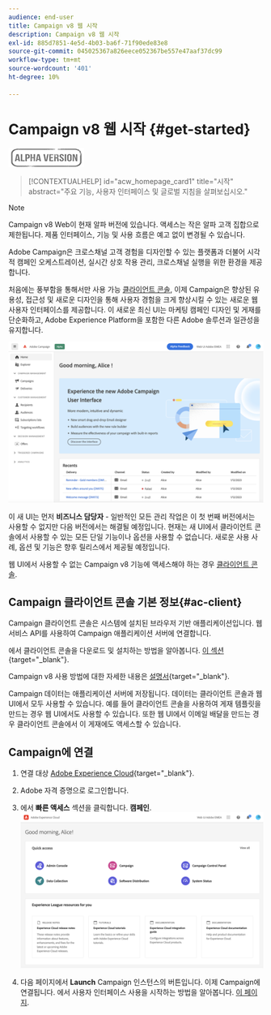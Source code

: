 ```yaml
---
audience: end-user
title: Campaign v8 웹 시작
description: Campaign v8 웹 시작
exl-id: 885d7851-4e5d-4b03-ba6f-71f90ede83e8
source-git-commit: 045025367a826eece052367be557e47aaf37dc99
workflow-type: tm+mt
source-wordcount: '401'
ht-degree: 10%

---
```


# Campaign v8 웹 시작 {#get-started}

![](../assets/do-not-localize/badge.png)

<!--
V8 web overview
context, scope (targets cross-channel practitioners), limitations
only existing customers
-->
>[!CONTEXTUALHELP]
>id="acw_homepage_card1"
>title="시작"
>abstract="주요 기능, 사용자 인터페이스 및 글로벌 지침을 살펴보십시오."

>[!NOTE]
>
>Campaign v8 Web이 현재 알파 버전에 있습니다. 액세스는 작은 알파 고객 집합으로 제한됩니다. 제품 인터페이스, 기능 및 사용 흐름은 예고 없이 변경될 수 있습니다.

Adobe Campaign은 크로스채널 고객 경험을 디자인할 수 있는 플랫폼과 더불어 시각적 캠페인 오케스트레이션, 실시간 상호 작용 관리, 크로스채널 실행을 위한 환경을 제공합니다.

처음에는 풍부함을 통해서만 사용 가능 [클라이언트 콘솔](#ac-client), 이제 Campaign은 향상된 유용성, 접근성 및 새로운 디자인을 통해 사용자 경험을 크게 향상시킬 수 있는 새로운 웹 사용자 인터페이스를 제공합니다. 이 새로운 최신 UI는 마케팅 캠페인 디자인 및 게재를 단순화하고, Adobe Experience Platform을 포함한 다른 Adobe 솔루션과 일관성을 유지합니다.


![](assets/home.png)

이 새 UI는 먼저 **비즈니스 담당자** - 일반적인 모든 관리 작업은 이 첫 번째 버전에서는 사용할 수 없지만 다음 버전에서는 해결될 예정입니다. 현재는 새 UI에서 클라이언트 콘솔에서 사용할 수 있는 모든 단일 기능이나 옵션을 사용할 수 없습니다. 새로운 사용 사례, 옵션 및 기능은 향후 릴리스에서 제공될 예정입니다.

웹 UI에서 사용할 수 없는 Campaign v8 기능에 액세스해야 하는 경우 [클라이언트 콘솔](#ac-client).

## Campaign 클라이언트 콘솔 기본 정보{#ac-client}

Campaign 클라이언트 콘솔은 시스템에 설치된 브라우저 기반 애플리케이션입니다. 웹 서비스 API를 사용하여 Campaign 애플리케이션 서버에 연결합니다.

에서 클라이언트 콘솔을 다운로드 및 설치하는 방법을 알아봅니다. [이 섹션](https://experienceleague.adobe.com/docs/campaign/campaign-v8/new/connect.html){target="_blank"}.

Campaign v8 사용 방법에 대한 자세한 내용은 [설명서](https://experienceleague.adobe.com/docs/campaign/campaign-v8/campaign-home.html?lang=ko){target="_blank"}.

Campaign 데이터는 애플리케이션 서버에 저장됩니다. 데이터는 클라이언트 콘솔과 웹 UI에서 모두 사용할 수 있습니다. 예를 들어 클라이언트 콘솔을 사용하여 게재 템플릿을 만드는 경우 웹 UI에서도 사용할 수 있습니다. 또한 웹 UI에서 이메일 배달을 만드는 경우 클라이언트 콘솔에서 이 게재에도 액세스할 수 있습니다.

## Campaign에 연결


1. 연결 대상 [Adobe Experience Cloud](http://experience.adobe.com){target="_blank"}.
1. Adobe 자격 증명으로 로그인합니다.
1. 에서 **빠른 액세스** 섹션을 클릭합니다. **캠페인**.
   ![](assets/connect.png)

1. 다음 페이지에서 **Launch** Campaign 인스턴스의 버튼입니다.
이제 Campaign에 연결됩니다. 에서 사용자 인터페이스 사용을 시작하는 방법을 알아봅니다. [이 페이지](user-interface.md).

<!--
-> experience cloud home: "Campaign" -> home campaign v8
-> or Campaign v8 web if direct URL
-->

